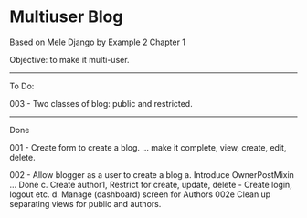 # Multiuser Blog

Based on Mele Django by Example 2 Chapter 1

Objective: to make it multi-user.

------------------------------------

To Do:

003 - Two classes of blog: public and restricted.


------------------------------------

Done

001 - Create form to create a blog.
... make it complete, view, create, edit, delete.

002 - Allow blogger as a user to create a blog
  a. Introduce OwnerPostMixin ... Done
  c. Create author1, Restrict for create, update, delete
      - Create login, logout etc.
  d. Manage (dashboard) screen for Authors
  002e Clean up separating views for public and authors.
